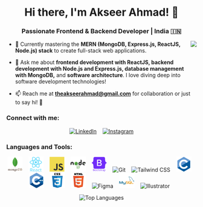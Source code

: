 

<h1 align="center">Hi there, I'm Akseer Ahmad! 👋</h1>
<h3 align="center">Passionate Frontend & Backend Developer | India 🇮🇳</h3>

<div align="center">
  <img src="https://user-images.githubusercontent.com/55389276/140866485-8fb1c876-9a8f-4d6a-98dc-08c4981eaf70.gif" height="200px" align="right"/>
</div>

- 🌱 Currently mastering the **MERN (MongoDB, Express.js, ReactJS, Node.js) stack** to create full-stack web applications.

- 💬 Ask me about **frontend development with ReactJS, backend development with Node.js and Express.js, database management with MongoDB,** and **software architecture**. I love diving deep into software development technologies!

- 📫 Reach me at **[theakseerahmad@gmail.com](mailto:theakseerahmad@gmail.com)** for collaboration or just to say hi! 🚀

<h3 align="left">Connect with me:</h3>
<p align="center">
  <a href="https://linkedin.com/in/akseer-ahmad-91bba628a" target="_blank"><img src="https://raw.githubusercontent.com/rahuldkjain/github-profile-readme-generator/master/src/images/icons/Social/linked-in-alt.svg" alt="LinkedIn" height="30" width="40" /></a>&nbsp;&nbsp;&nbsp;
  <a href="https://instagram.com/theakseer" target="_blank"><img src="https://raw.githubusercontent.com/rahuldkjain/github-profile-readme-generator/master/src/images/icons/Social/instagram.svg" alt="Instagram" height="30" width="40" /></a>
</p>

<h3 align="left">Languages and Tools:</h3>
<p align="center">
  <img src="https://raw.githubusercontent.com/devicons/devicon/master/icons/mongodb/mongodb-original-wordmark.svg" alt="MongoDB" width="40" height="40"/>&nbsp;&nbsp;&nbsp;
  <img src="https://raw.githubusercontent.com/devicons/devicon/master/icons/react/react-original-wordmark.svg" alt="ReactJS" width="40" height="40"/>&nbsp;&nbsp;&nbsp;
  <img src="https://raw.githubusercontent.com/devicons/devicon/master/icons/javascript/javascript-original.svg" alt="JavaScript" width="40" height="40"/>&nbsp;&nbsp;&nbsp;
  <img src="https://raw.githubusercontent.com/devicons/devicon/master/icons/nodejs/nodejs-original-wordmark.svg" alt="Node.js" width="40" height="40"/>&nbsp;&nbsp;&nbsp;
  <img src="https://raw.githubusercontent.com/devicons/devicon/master/icons/bootstrap/bootstrap-plain-wordmark.svg" alt="Bootstrap" width="40" height="40"/>&nbsp;&nbsp;&nbsp;
  <img src="https://www.vectorlogo.zone/logos/git-scm/git-scm-icon.svg" alt="Git" width="40" height="40"/>&nbsp;&nbsp;&nbsp;
  <img src="https://www.vectorlogo.zone/logos/tailwindcss/tailwindcss-icon.svg" alt="Tailwind CSS" width="40" height="40"/>&nbsp;&nbsp;&nbsp;
  <img src="https://raw.githubusercontent.com/devicons/devicon/master/icons/c/c-original.svg" alt="C" width="40" height="40"/>&nbsp;&nbsp;&nbsp;
  <img src="https://raw.githubusercontent.com/devicons/devicon/master/icons/cplusplus/cplusplus-original.svg" alt="C++" width="40" height="40"/>&nbsp;&nbsp;&nbsp;
  <img src="https://raw.githubusercontent.com/devicons/devicon/master/icons/css3/css3-original-wordmark.svg" alt="CSS3" width="40" height="40"/>&nbsp;&nbsp;&nbsp;
  <img src="https://raw.githubusercontent.com/devicons/devicon/master/icons/html5/html5-original-wordmark.svg" alt="HTML5" width="40" height="40"/>&nbsp;&nbsp;&nbsp;
  <img src="https://www.vectorlogo.zone/logos/figma/figma-icon.svg" alt="Figma" width="40" height="40"/>&nbsp;&nbsp;&nbsp;
  <img src="https://raw.githubusercontent.com/devicons/devicon/master/icons/mysql/mysql-original-wordmark.svg" alt="MySQL" width="40" height="40"/>&nbsp;&nbsp;&nbsp;
  <img src="https://www.vectorlogo.zone/logos/adobe_illustrator/adobe_illustrator-icon.svg" alt="Illustrator" width="40" height="40"/>&nbsp;&nbsp;&nbsp;
</p>

<div align="center">
  <img src="https://github-readme-stats.vercel.app/api/top-langs?username=beingbadguy&show_icons=true&locale=en&layout=compact" alt="Top Languages" />
</div>
